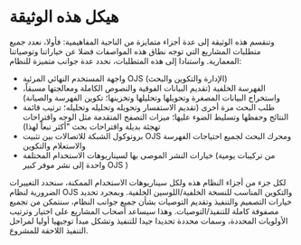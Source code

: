 # هيكل هذه الوثيقة

وتنقسم هذه الوثيقة إلى عدة أجزاء متمايزة من الناحية المفاهيمية: فأولا، نعدد جميع متطلبات المشاريع التي توجه نطاق هذه المواصفات فضلا عن خياراتنا وتوصياتنا المعمارية. واستنادا إلى هذه المتطلبات، نحدد عدة جوانب متميزة للنظام:

* واجهة المستخدم النهائي المرئية OJS \(الإدارة والتكوين والبحث\)
* الفهرسة الخلفية \(تقديم البيانات الفوقية والنصوص الكاملة ومعالجتها مسبقاً، واستخراج البيانات المصغرة وتحويلها وتحليلها وتخزينها؛ تكوين الفهرسة والصيانة\)
* طلب البحث مرة أخرى \(تقديم الاستفسار وتحويله وتحليله وتحليله؛ ترتيب قائمة النتائج وحفظها وتسليط الضوء عليها؛ ميزات التصفح المتقدمة مثل الوجه واقتراحات تهجئة بديلة واقتراحات بحث "أكثر تبعاً لهذا\)
* بروتوكول الشبكة للاتصالات بين تثبيت OJS ومحرك البحث لجميع احتياجات الفهرسة والاستعلام والتكوين
* خيارات النشر الموصى بها لسيناريوهات الاستخدام المختلفة \(من تركيبات يومية واحدة إلى نشر موفر كبير OJS \)

لكل جزء من أجزاء النظام هذه ولكل سيناريوهات الاستخدام الممكنة، سنحدد التغييرات الضرورية لنظام OJS والتكوين المناسب للنسخة الخلفية/اللوسين الخلفية. وبمجرد تحديد خيارات التصميم والتنفيذ وتقديم التوصيات بشأن جميع جوانب النظام، سنتمكن من تجميع مصفوفة كاملة للتنفيذ/التوصيات. وهذا سيساعد أصحاب المشاريع على اختيار وترتيب الأولويات المحددة، وسمات محددة تحديدا جيدا للتنفيذ وتشكل مبدأ توجيهيا أوليا لمراحل التنفيذ اللاحقة للمشروع.
